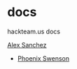 docs
====

hackteam.us docs

 [Alex Sanchez](http://github.com/realalexsanchez)
 
* [Phoenix Swenson](https://github.com/hackteamPhoenixAckerman)
